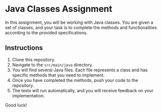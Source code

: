 
# Java Classes Assignment

In this assignment, you will be working with Java classes. You are given a set of classes, and your task is to complete the methods and functionalities according to the provided specifications.

## Instructions

1. Clone this repository.
2. Navigate to the `src/main/java` directory.
3. You will find several Java files. Each file represents a class and has specific methods that you need to implement.
4. Once you have completed the methods, push your code to the repository.
5. The tests will run automatically, and you will receive feedback on your implementation.

Good luck!

